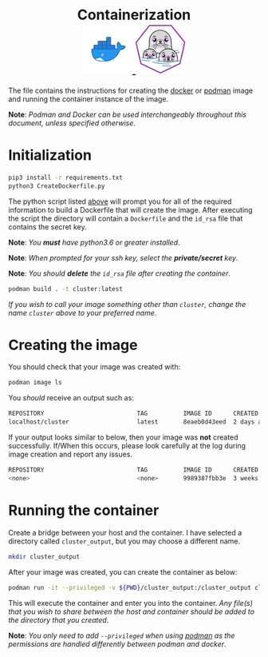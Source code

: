 <h1 align="center">
<br>Containerization</br>
  <a href="https://www.docker.com/">
    <img src="../.images/docker.png" width="100" border-radius="50%"/>
  </a>
  <a href="https://podman.io/">
    <img src="../.images/podman.png" width="100" border-radius="50%"/> 
  </a>
</h1>

The file contains the instructions for creating the [docker](https://www.docker.com/) or [podman](https://podman.io/) image and running the container instance of the image.

**Note**: _Podman and Docker can be used interchangeably throughout this document, unless specified otherwise_.

# Initialization


```bash
pip3 install -r requirements.txt
python3 CreateDockerfile.py
```

The python script listed [above](./CreateDockerfile.py) will prompt you for all of the required information to build a Dockerfile that will create the image.
After executing the script the directory will contain a `Dockerfile` and the `id_rsa` file that contains the secret key. 

**Note**: _You **must** have python3.6 or greater installed_.

**Note**: _When prompted for your ssh key, select the **private/secret** key_.

**Note**: _You should **delete** the `id_rsa` file after creating the container_.


```bash
podman build . -t cluster:latest
```

_If you wish to call your image something other than `cluster`, change the name `cluster` above to your preferred name_.


# Creating the image

You should check that your image was created with:

```bash
podman image ls
```

You _should_ receive an output such as:

```bash
REPOSITORY                          TAG          IMAGE ID      CREATED        SIZE
localhost/cluster                   latest       8eaeb0d43eed  2 days ago     3.18 GB
```

If your output looks similar to below, then your image was **not** created successfully. If/When this occurs, please look carefully at
the log during image creation and report any issues.

```bash
REPOSITORY                          TAG          IMAGE ID      CREATED        SIZE
<none>                              <none>       9989387fbb3e  3 weeks ago    395 MB
```

# Running the container

Create a bridge between your host and the container. I have selected a directory called `cluster_output`, but you may choose a different name.

```bash
mkdir cluster_output
```


After your image was created, you can create the container as below:

```bash
podman run -it --privileged -v ${PWD}/cluster_output:/cluster_output cluster:latest /bin/bash
```

This will execute the container and enter you into the container. _Any file(s) that you wish to share between the host and container should be
added to the directory that you created_.


**Note**: _You only need to add `--privileged` when using [podman](https://podman.io/) as the permissions are handled differently between podman and docker_.
